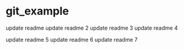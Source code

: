 # git_example

update readme
update readme 2
update readme 3
update readme 4

update readme 5
update readme 6
update readme 7